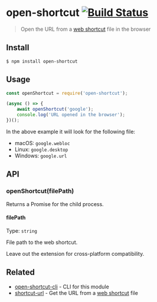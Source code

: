# open-shortcut [![Build Status](https://travis-ci.org/sindresorhus/open-shortcut.svg?branch=master)](https://travis-ci.org/sindresorhus/open-shortcut)

> Open the URL from a [web shortcut](https://en.wikipedia.org/wiki/File_shortcut) file in the browser


## Install

```
$ npm install open-shortcut
```


## Usage

```js
const openShortcut = require('open-shortcut');

(async () => {
	await openShortcut('google');
	console.log('URL opened in the browser');
})();
```

In the above example it will look for the following file:

- macOS: `google.webloc`
- Linux: `google.desktop`
- Windows: `google.url`


## API

### openShortcut(filePath)

Returns a Promise for the child process.

#### filePath

Type: `string`

File path to the web shortcut.

Leave out the extension for cross-platform compatibility.


## Related

- [open-shortcut-cli](https://github.com/sindresorhus/open-shortcut-cli) - CLI for this module
- [shortcut-url](https://github.com/sindresorhus/shortcut-url) - Get the URL from a [web shortcut](https://en.wikipedia.org/wiki/File_shortcut) file
